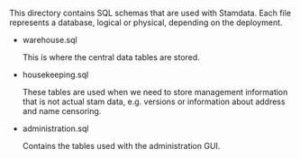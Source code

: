 This directory contains SQL schemas that are used with Stamdata.
Each file represents a database, logical or physical, depending on
the deployment.

- warehouse.sql

	This is where the central data tables are stored.

- housekeeping.sql

	These tables are used when we need to store management
	information that is not actual stam data, e.g. versions
	or information about address and name censoring.

- administration.sql
	
	Contains the tables used with the administration GUI.
